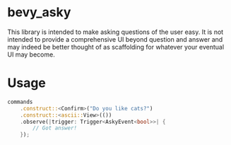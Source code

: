 # bevy_asky

This library is intended to make asking questions of the user easy. It is not intended to provide a comprehensive UI beyond question and answer and may indeed be better thought of as scaffolding for whatever your eventual UI may become.

# Usage

```rust
commands
    .construct::<Confirm>("Do you like cats?")
    .construct::<ascii::View>(())
    .observe(|trigger: Trigger<AskyEvent<bool>>| {
        // Got answer!
    });
```
